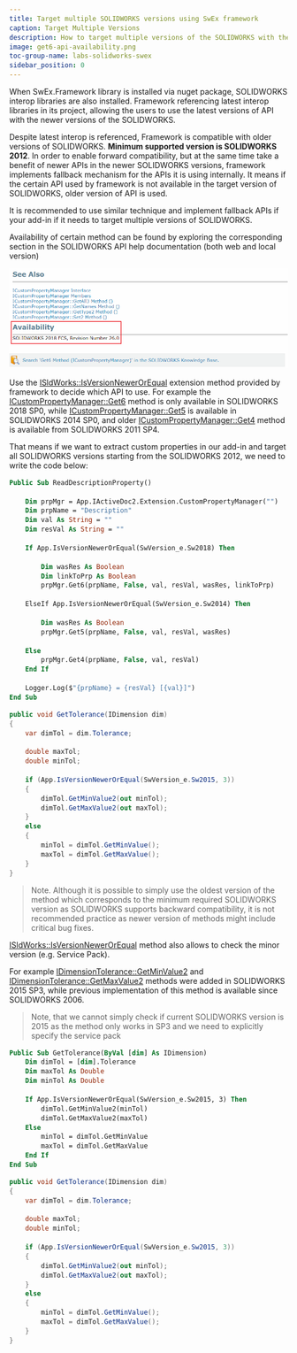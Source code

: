 ```yaml
---
title: Target multiple SOLIDWORKS versions using SwEx framework
caption: Target Multiple Versions
description: How to target multiple versions of the SOLIDWORKS with the same code base using SwEx framework
image: get6-api-availability.png
toc-group-name: labs-solidworks-swex
sidebar_position: 0
---
```

When SwEx.Framework library is installed via nuget package, SOLIDWORKS interop libraries are also installed. Framework referencing latest interop libraries in its project, allowing the users to use the latest versions of API with the newer versions of the SOLIDWORKS.

Despite latest interop is referenced, Framework is compatible with older versions of SOLIDWORKS. **Minimum supported version is SOLIDWORKS 2012**. In order to enable forward compatibility, but at the same time take a benefit of newer APIs in the newer SOLIDWORKS versions, framework implements fallback mechanism for the APIs it is using internally.  It means if the certain API used by framework is not available in the target version of SOLIDWORKS, older version of API is used.

It is recommended to use similar technique and implement fallback APIs if your add-in if it needs to target multiple versions of SOLIDWORKS. 

Availability of certain method can be found by exploring the corresponding section in the SOLIDWORKS API help documentation (both web and local version)

![SOLIDWORKS API availability section](get6-api-availability.png)

Use the [ISldWorks::IsVersionNewerOrEqual](https://docs.codestack.net/swex/common/html/M_SolidWorks_Interop_sldworks_SldWorksCommonEx_IsVersionNewerOrEqual.htm) extension method provided by framework to decide which API to use. For example the [ICustomPropertyManager::Get6](https://help.solidworks.com/2019/english/api/sldworksapi/SolidWorks.Interop.sldworks~SolidWorks.Interop.sldworks.ICustomPropertyManager~Get6.html) method is only available in SOLIDWORKS 2018 SP0, while [ICustomPropertyManager::Get5](https://help.solidworks.com/2019/english/api/sldworksapi/SolidWorks.Interop.sldworks~SolidWorks.Interop.sldworks.ICustomPropertyManager~Get5.html) is available in SOLIDWORKS 2014 SP0, and older [ICustomPropertyManager::Get4](https://help.solidworks.com/2019/english/api/sldworksapi/SolidWorks.Interop.sldworks~SolidWorks.Interop.sldworks.ICustomPropertyManager~Get4.html) method is available from SOLIDWORKS 2011 SP4.

That means if we want to extract custom properties in our add-in and target all SOLIDWORKS versions starting from the SOLIDWORKS 2012, we need to write the code below:

~~~vb
Public Sub ReadDescriptionProperty()

    Dim prpMgr = App.IActiveDoc2.Extension.CustomPropertyManager("")
    Dim prpName = "Description"
    Dim val As String = ""
    Dim resVal As String = ""

    If App.IsVersionNewerOrEqual(SwVersion_e.Sw2018) Then

        Dim wasRes As Boolean
        Dim linkToPrp As Boolean
        prpMgr.Get6(prpName, False, val, resVal, wasRes, linkToPrp)

    ElseIf App.IsVersionNewerOrEqual(SwVersion_e.Sw2014) Then

        Dim wasRes As Boolean
        prpMgr.Get5(prpName, False, val, resVal, wasRes)

    Else
        prpMgr.Get4(prpName, False, val, resVal)
    End If

    Logger.Log($"{prpName} = {resVal} [{val}]")
End Sub
~~~


~~~cs
public void GetTolerance(IDimension dim)
{
    var dimTol = dim.Tolerance;

    double maxTol;
    double minTol;

    if (App.IsVersionNewerOrEqual(SwVersion_e.Sw2015, 3))
    {
        dimTol.GetMinValue2(out minTol);
        dimTol.GetMaxValue2(out maxTol);
    }
    else
    {
        minTol = dimTol.GetMinValue();
        maxTol = dimTol.GetMaxValue();
    }
}
~~~


> Note. Although it is possible to simply use the oldest version of the method which corresponds to the minimum required SOLIDWORKS version as SOLIDWORKS supports backward compatibility, it is not recommended practice as newer version of methods might include critical bug fixes.

[ISldWorks::IsVersionNewerOrEqual](https://docs.codestack.net/swex/common/html/M_SolidWorks_Interop_sldworks_SldWorksCommonEx_IsVersionNewerOrEqual.htm) method also allows to check the minor version (e.g. Service Pack).

For example [IDimensionTolerance::GetMinValue2](https://help.solidworks.com/2019/english/api/sldworksapi/solidworks.interop.sldworks~solidworks.interop.sldworks.idimensiontolerance~getminvalue2.html) and [IDimensionTolerance::GetMaxValue2](https://help.solidworks.com/2019/english/api/sldworksapi/solidworks.interop.sldworks~solidworks.interop.sldworks.idimensiontolerance~getmaxvalue2.html) methods were added in SOLIDWORKS 2015 SP3, while previous implementation of this method is available since SOLIDWORKS 2006.

> Note, that we cannot simply check if current SOLIDWORKS version is 2015 as the method only works in SP3 and we need to explicitly specify the service pack

~~~vb
Public Sub GetTolerance(ByVal [dim] As IDimension)
    Dim dimTol = [dim].Tolerance
    Dim maxTol As Double
    Dim minTol As Double

    If App.IsVersionNewerOrEqual(SwVersion_e.Sw2015, 3) Then
        dimTol.GetMinValue2(minTol)
        dimTol.GetMaxValue2(maxTol)
    Else
        minTol = dimTol.GetMinValue
        maxTol = dimTol.GetMaxValue
    End If
End Sub
~~~

~~~cs
public void GetTolerance(IDimension dim)
{
    var dimTol = dim.Tolerance;

    double maxTol;
    double minTol;

    if (App.IsVersionNewerOrEqual(SwVersion_e.Sw2015, 3))
    {
        dimTol.GetMinValue2(out minTol);
        dimTol.GetMaxValue2(out maxTol);
    }
    else
    {
        minTol = dimTol.GetMinValue();
        maxTol = dimTol.GetMaxValue();
    }
}
~~~

